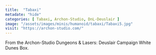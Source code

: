 ```yaml
---
title:  "Tabaxi"
metadate: "hide"
categories: [ Tabaxi, Archon-Studio, DnL-Deuslair ]
image: "/assets/images/minis/humanoid/tabaxi/Tabaxi5.jpg"
visit: "https://archon-studio.com/"
---
```

From the Archon-Studio Dungeons & Lasers: Deuslair Campaign White Dunes Box.